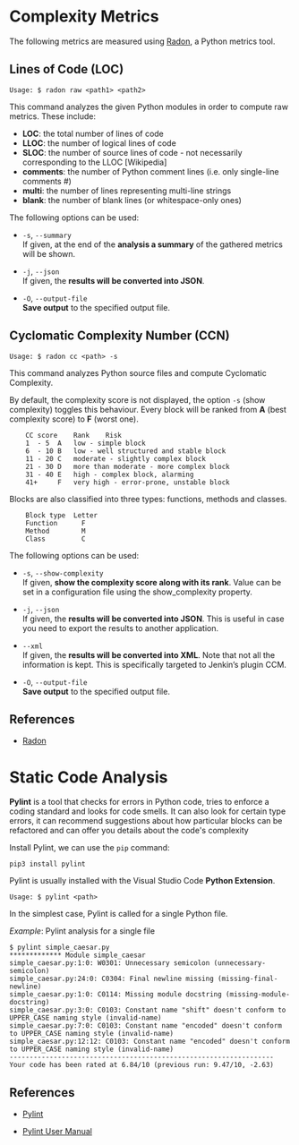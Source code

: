 # Complexity Metrics

The following metrics are measured using [Radon](https://pypi.org/project/radon/), a Python metrics tool.

## Lines of Code (LOC)
```
Usage: $ radon raw <path1> <path2>
```

This command analyzes the given Python modules in order to compute raw metrics. These include:
* **LOC**: the total number of lines of code
* **LLOC**: the number of logical lines of code
* **SLOC**: the number of source lines of code - not necessarily corresponding to the LLOC [Wikipedia]
* **comments**: the number of Python comment lines (i.e. only single-line comments #)
* **multi**: the number of lines representing multi-line strings
* **blank**: the number of blank lines (or whitespace-only ones)

The following options can be used:

* `-s`, `--summary`\
    If given, at the end of the **analysis a summary** of the gathered metrics will be shown.

* `-j`, `--json`\
    If given, the **results will be converted into JSON**.

* `-O`, `--output-file`\
    **Save output** to the specified output file.


## Cyclomatic Complexity Number (CCN)

```
Usage: $ radon cc <path> -s
```

This command analyzes Python source files and compute Cyclomatic Complexity.

By default, the complexity score is not displayed, the option `-s` (show complexity) toggles this behaviour.
Every block will be ranked from **A** (best complexity score) to **F** (worst one).
```
    CC score	Rank	Risk
    1  - 5	A	low - simple block
    6  - 10	B	low - well structured and stable block
    11 - 20	C	moderate - slightly complex block
    21 - 30	D	more than moderate - more complex block
    31 - 40	E	high - complex block, alarming
    41+  	F	very high - error-prone, unstable block
```

Blocks are also classified into three types: functions, methods and classes.
```
    Block type	Letter
    Function	  F
    Method	      M
    Class	      C
```

The following options can be used:

* `-s`, `--show-complexity`\
   If given, **show the complexity score along with its rank**. Value can be set in a configuration file using the show_complexity property.

* `-j`, `--json`\
   If given, the **results will be converted into JSON**. This is useful in case you need to export the results to another application.

* `--xml`\
   If given, the **results will be converted into XML**. Note that not all the information is kept. 
   This is specifically targeted to Jenkin’s plugin CCM.

* `-O`, `--output-file`\
   **Save output** to the specified output file.

## References
* [Radon](https://pypi.org/project/radon/)			


# Static Code Analysis 

**Pylint** is a tool that checks for errors in Python code, tries to enforce a coding standard and looks for code smells. 
It can also look for certain type errors, it can recommend suggestions about how particular blocks can be refactored 
and can offer you details about the code's complexity

Install Pylint, we can use the `pip` command:
```
pip3 install pylint
```

Pylint is usually installed with the Visual Studio Code **Python Extension**.

```
Usage: $ pylint <path> 
```

In the simplest case, Pylint is called for a single Python file.

_Example_: Pylint analysis for a single file
```
$ pylint simple_caesar.py 
************* Module simple_caesar
simple_caesar.py:1:0: W0301: Unnecessary semicolon (unnecessary-semicolon)
simple_caesar.py:24:0: C0304: Final newline missing (missing-final-newline)
simple_caesar.py:1:0: C0114: Missing module docstring (missing-module-docstring)
simple_caesar.py:3:0: C0103: Constant name "shift" doesn't conform to UPPER_CASE naming style (invalid-name)
simple_caesar.py:7:0: C0103: Constant name "encoded" doesn't conform to UPPER_CASE naming style (invalid-name)
simple_caesar.py:12:12: C0103: Constant name "encoded" doesn't conform to UPPER_CASE naming style (invalid-name)
------------------------------------------------------------------
Your code has been rated at 6.84/10 (previous run: 9.47/10, -2.63)
```


## References 
* [Pylint](https://pypi.org/project/pylint/)

* [Pylint User Manual](http://pylint.pycqa.org/en/latest/)